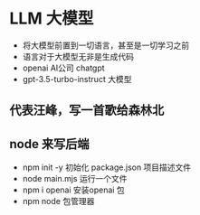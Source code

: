 # LLM 大模型
- 将大模型前置到一切语言，甚至是一切学习之前
- 语言对于大模型无非是生成代码
- openai AI公司 chatgpt
- gpt-3.5-turbo-instruct 大模型

## 代表汪峰，写一首歌给森林北

## node 来写后端
- npm init -y 初始化
  package.json 项目描述文件
- node main.mjs 运行一个文件
- npm i openai 安装openai 包
- npm node 包管理器